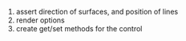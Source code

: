 1. assert direction of surfaces, and position of lines
2. render options
3. create get/set methods for the control